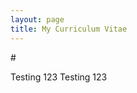 ```yaml
---
layout: page
title: My Curriculum Vitae
---
```


#<object data="assets/KennyChen_CV (current).pdf" type="application/pdf" width="700px" height="700px"></object>

Testing 123 Testing 123
